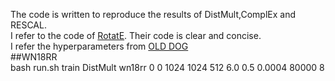 The code is written to reproduce the results of DistMult,ComplEx and RESCAL.  
I refer to the code of [RotatE](https://github.com/DeepGraphLearning/KnowledgeGraphEmbedding).
Their code is clear and concise.  
I refer the hyperparameters from [OLD DOG](https://openreview.net/forum?id=BkxSmlBFvr)  
##WN18RR  
bash run.sh train DistMult wn18rr 0 0 1024 1024 512 6.0 0.5 0.0004 80000 8
